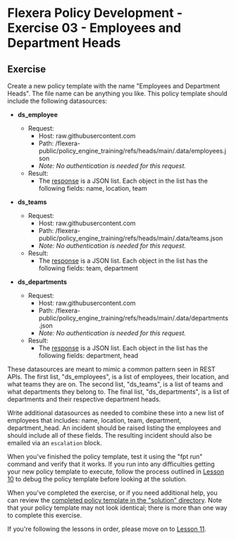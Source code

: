 # Flexera Policy Development - Exercise 03 - Employees and Department Heads

## Exercise

Create a new policy template with the name "Employees and Department Heads". The file name can be anything you like. This policy template should include the following datasources:

* **ds_employee**
  * Request:
    * Host: raw.githubusercontent.com
    * Path: /flexera-public/policy_engine_training/refs/heads/main/.data/employees.json
    * *Note: No authentication is needed for this request.*
  * Result:
    * The [response](https://raw.githubusercontent.com/flexera-public/policy_engine_training/refs/heads/main/.data/employees.json) is a JSON list. Each object in the list has the following fields: name, location, team

* **ds_teams**
  * Request:
    * Host: raw.githubusercontent.com
    * Path: /flexera-public/policy_engine_training/refs/heads/main/.data/teams.json
    * *Note: No authentication is needed for this request.*
  * Result:
    * The [response](https://raw.githubusercontent.com/flexera-public/policy_engine_training/refs/heads/main/.data/teams.json) is a JSON list. Each object in the list has the following fields: team, department

* **ds_departments**
  * Request:
    * Host: raw.githubusercontent.com
    * Path: /flexera-public/policy_engine_training/refs/heads/main/.data/departments.json
    * *Note: No authentication is needed for this request.*
  * Result:
    * The [response](https://raw.githubusercontent.com/flexera-public/policy_engine_training/refs/heads/main/.data/departments.json) is a JSON list. Each object in the list has the following fields: department, head

These datasources are meant to mimic a common pattern seen in REST APIs. The first list, "ds_employees", is a list of employees, their location, and what teams they are on. The second list, "ds_teams", is a list of teams and what departments they belong to. The final list, "ds_departments", is a list of departments and their respective department heads.

Write additional datasources as needed to combine these into a new list of employees that includes: name, location, team, department, department_head. An incident should be raised listing the employees and should include all of these fields. The resulting incident should also be emailed via an `escalation` block.

When you've finished the policy template, test it using the "fpt run" command and verify that it works. If you run into any difficulties getting your new policy template to execute, follow the process outlined in [Lesson 10](https://github.com/flexera-public/policy_engine_training/blob/main/lessons/10_debugging/README.md) to debug the policy template before looking at the solution.

When you've completed the exercise, or if you need additional help, you can review the [completed policy template in the "solution" directory](https://github.com/flexera-public/policy_engine_training/blob/main/exercises/03_employees/solution/employees.pt). Note that your policy template may not look identical; there is more than one way to complete this exercise.

If you're following the lessons in order, please move on to [Lesson 11](https://github.com/flexera-public/policy_engine_training/blob/main/lessons/11_request_scripts/README.md).
